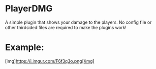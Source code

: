 # PlayerDMG
A simple plugin that shows your damage to the players.
No config file or other thirdsided files are required to make the plugins work!
# Example:
[img]https://i.imgur.com/F6f3q3o.png[/img]
